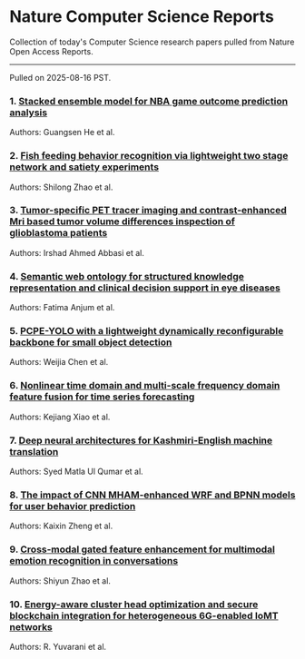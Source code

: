 # Nature Computer Science Reports

Collection of today's Computer Science research papers pulled from Nature Open Access Reports.

---

Pulled on 2025-08-16 PST.

### 1. [Stacked ensemble model for NBA game outcome prediction analysis](https://www.nature.com/articles/s41598-025-13657-1)

Authors: Guangsen He et al.

### 2. [Fish feeding behavior recognition via lightweight two stage network and satiety experiments](https://www.nature.com/articles/s41598-025-15241-z)

Authors: Shilong Zhao et al.

### 3. [Tumor-specific PET tracer imaging and contrast-enhanced Mri based tumor volume differences inspection of glioblastoma patients](https://www.nature.com/articles/s41598-025-15185-4)

Authors: Irshad Ahmed Abbasi et al.

### 4. [Semantic web ontology for structured knowledge representation and clinical decision support in eye diseases](https://www.nature.com/articles/s41598-025-15885-x)

Authors: Fatima Anjum et al.

### 5. [PCPE-YOLO with a lightweight dynamically reconfigurable backbone for small object detection](https://www.nature.com/articles/s41598-025-15975-w)

Authors: Weijia Chen et al.

### 6. [Nonlinear time domain and multi-scale frequency domain feature fusion for time series forecasting](https://www.nature.com/articles/s41598-025-15907-8)

Authors: Kejiang Xiao et al.

### 7. [Deep neural architectures for Kashmiri-English machine translation](https://www.nature.com/articles/s41598-025-14177-8)

Authors: Syed Matla Ul Qumar et al.

### 8. [The impact of CNN MHAM-enhanced WRF and BPNN models for user behavior prediction](https://www.nature.com/articles/s41598-025-15424-8)

Authors: Kaixin Zheng et al.

### 9. [Cross-modal gated feature enhancement for multimodal emotion recognition in conversations](https://www.nature.com/articles/s41598-025-11989-6)

Authors: Shiyun Zhao et al.

### 10. [Energy-aware cluster head optimization and secure blockchain integration for heterogeneous 6G-enabled IoMT networks](https://www.nature.com/articles/s41598-025-15462-2)

Authors: R. Yuvarani et al.

